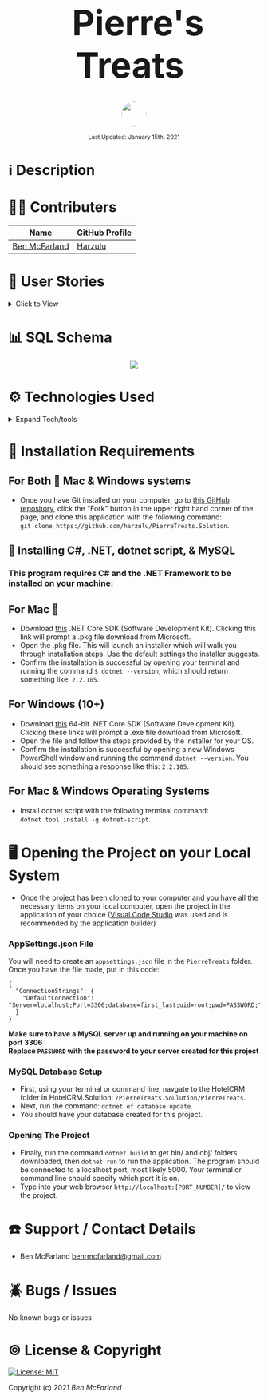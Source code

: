 <br>
<p align="center">
  <b style="margin-left: 1rem; margin-right: 1rem; font-size: 5em">Pierre's Treats</b>
</p>

<p align="center">
    <br>
    <a href="https://github.com/Harzulu">
        <img style="border-radius: 100%; height: 50px; width: auto" src="https://avatars3.githubusercontent.com/u/55816973?s=460&u=46b7375105009121ce5ce53643553fef0ba2be14&v=4">
    </a>
</p>

<p align="center">
  <small>Last Updated: January 15th, 2021</small>
</p>

# ℹ️ Description


# 🧑‍💻 Contributers

| Name | GitHub Profile |
|------|----------------|
|[Ben McFarland](https://www.linkedin.com/in/benjamin-mcf/)|[Harzulu](https://github.com/harzulu)|

# 📗 User Stories

<details>
  <summary>Click to View</summary>
  
  <table>
  <tr>
    <th>Scenario 01</th>
    <th></th>
  </tr>
  <tr>
    <td>Behavior</td>
    <td>As Pierre, I want to view all of my Treats and Flavors.</td>
  </tr>
  <tr>
    <td>Input</td>
    <td>Click on "Flavors" or "Treats" link</td>
  </tr>
  <tr>
    <td>Output</td>
    <td>Display page with list of names being links to all flavors or treats</td>
  </tr>
  <tr>
    <td>Completion</td>
    <td>✅</td>
  </tr>
</table>

<table>
  <tr>
    <th>Scenario 02</th>
    <th></th>
  </tr>
  <tr>
    <td>Behavior</td>
    <td>As Pierre I want to be able to Create, Delete, Edit, and Connect all Treats and Flavors as I'd like.</td>
  </tr>
  <tr>
    <td>Input</td>
    <td>Click action link to Create, Delete, Edit, Connect object(s)</td>
  </tr>
  <tr>
    <td>Output</td>
    <td>Do the Create/Delete/etc. that was inputed</td>
  </tr>
  <tr>
    <td>Completion</td>
    <td>✅</td>
  </tr>
</table>

<table>
  <tr>
    <th>Scenario 03</th>
    <th></th>
  </tr>
  <tr>
    <td>Behavior</td>
    <td>As Pierre I want only my registered users to be able to Create, Edit, or Delete objects.</td>
  </tr>
  <tr>
    <td>Input</td>
    <td>User logs into the site</td>
  </tr>
  <tr>
    <td>Output</td>
    <td>Only after successful login do the Create, Delete, and Edit buttons show.</td>
  </tr>
  <tr>
    <td>Completion</td>
    <td>✅</td>
  </tr>
</table>
</details>

# 📊 SQL Schema

<center>
    <img style="width: 50% height: 50%" src="https://i.ibb.co/3dtdBmb/Screen-Shot-2021-01-15-at-3-28-06-PM.png">
</center>

# ⚙️ Technologies Used

<details>
  <summary>Expand Tech/tools</summary>

* <a href="https://code.visualstudio.com/">Microsoft Visual Studio Code</a>
* <a href="https://github.com/">Git/GitHub</a>
* <a href="https://docs.microsoft.com/en-us/dotnet/csharp/">C#</a>
* <a href="https://dotnet.microsoft.com/download">.NET Core</a>
* <a href="https://repl.it/languages/csharp">REPL</a>
* <a href="https://docs.microsoft.com/en-us/aspnet/web-pages/overview/getting-started/introducing-razor-syntax-c">APS.NET Razor</a>
* <a href="https://docs.microsoft.com/en-us/aspnet/mvc/overview/getting-started/introduction/getting-started">ASP.NET MVC</a>
* <a href="https://developer.mozilla.org/en-US/docs/Learn/CSS">CSS</a>
* <a href="https://getbootstrap.com/">Bootstrap</a>
* <a href="https://docs.microsoft.com/en-us/ef/core/">EF Core</a>
* <a href="https://www.mysql.com/">MySQL/My SQL Workbench</a>
* <a href="https://ondras.zarovi.cz/sql/demo/">MySQL Designer</a>

</details>

# 💾 Installation Requirements

## For Both  Mac & Windows systems

* Once you have Git installed on your computer, go to <a href="https://github.com/harzulu/PierreTreats.Solution">this GitHub repository</a>, click the "Fork" button in the upper right hand corner of the page, and clone this application with the following command:
<br> `git clone https://github.com/harzulu/PierreTreats.Solution`.

## 📁 Installing C#, .NET, dotnet script, & MySQL

### **This program requires C# and the .NET Framework to be installed on your machine:**

## For Mac 
 * Download <a href="https://dotnet.microsoft.com/download/thank-you/dotnet-sdk-2.2.106-macos-x64-installer">this</a> .NET Core SDK (Software Development Kit). Clicking this link will prompt a .pkg file download from Microsoft.
* Open the .pkg file. This will launch an installer which will walk you through installation steps. Use the default settings the installer suggests.
* Confirm the installation is successful by opening your terminal and running the command `$ dotnet --version`, which should return something like: `2.2.105`. 

## For Windows (10+)

* Download <a href="https://dotnet.microsoft.com/download/thank-you/dotnet-sdk-2.2.203-windows-x64-installer">this</a> 64-bit .NET Core SDK (Software Development Kit). Clicking these links will prompt a .exe file download from Microsoft.
* Open the file and follow the steps provided by the installer for your OS.
* Confirm the installation is successful by opening a new Windows PowerShell window and running the command `dotnet --version`. You should see something a response like this: `2.2.105`.

## For Mac & Windows Operating Systems

* Install dotnet script with the following terminal command:
<br> `dotnet tool install -g dotnet-script`.

# 🖥️ Opening the Project on your Local System

* Once the project has been cloned to your computer and you have all the necessary items on your local computer, open the project in the application of your choice (<a href="https://code.visualstudio.com/">Visual Code Studio</a> was used and is recommended by the application builder)

### AppSettings.json File

You will need to create an `appsettings.json` file in the `PierreTreats` folder. <br>
Once you have the file made, put in this code: <br>
```
{
  "ConnectionStrings": {
    "DefaultConnection": "Server=localhost;Port=3306;database=first_last;uid=root;pwd=PASSWORD;"
  }
}
```
**Make sure to have a MySQL server up and running on your machine on port 3306** <br>
**Replace `PASSWORD` with the password to your server created for this project**

### MySQL Database Setup

* First, using your terminal or command line, navgate to the HotelCRM folder in HotelCRM.Solution: `/PierreTreats.Soulution/PierreTreats`.
* Next, run the command: `dotnet ef database update`.
* You should have your database created for this project.

### Opening The Project
* Finally, run the command `dotnet build` to get bin/ and obj/ folders downloaded, then `dotnet run` to run the application. The program should be connected to a localhost port, most likely 5000. Your terminal or command line should specify which port it is on.
* Type into your web browser `http://localhost:[PORT_NUMBER]/` to view the project.


# ☎️ Support / Contact Details

* Ben McFarland benrmcfarland@gmail.com

# 🪲 Bugs / Issues

No known bugs or issues

# ©️ License & Copyright

[![License: MIT](https://img.shields.io/badge/License-MIT-yellow.svg)](https://opensource.org/licenses/MIT)

Copyright (c) 2021 *_Ben McFarland_*
